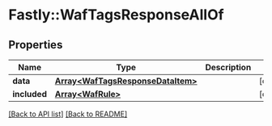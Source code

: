# Fastly::WafTagsResponseAllOf

## Properties

| Name | Type | Description | Notes |
| ---- | ---- | ----------- | ----- |
| **data** | [**Array&lt;WafTagsResponseDataItem&gt;**](WafTagsResponseDataItem.md) |  | [optional] |
| **included** | [**Array&lt;WafRule&gt;**](WafRule.md) |  | [optional] |

[[Back to API list]](../../README.md#endpoints) [[Back to README]](../../README.md)

